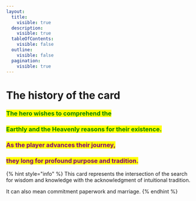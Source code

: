 ```yaml
---
layout:
  title:
    visible: true
  description:
    visible: true
  tableOfContents:
    visible: false
  outline:
    visible: false
  pagination:
    visible: true
---
```


# The history of the card



### <mark style="color:green;">The hero wishes to comprehend the</mark>&#x20;

### <mark style="color:green;">Earthly and the Heavenly reasons for their existence.</mark>



### <mark style="color:purple;">As the player advances their journey,</mark>&#x20;

### <mark style="color:purple;">they long for profound purpose and tradition.</mark>



{% hint style="info" %}
This card represents the intersection of the search for wisdom and knowledge with the acknowledgment of intuitional tradition.&#x20;

It can also mean commitment paperwork and marriage.
{% endhint %}

